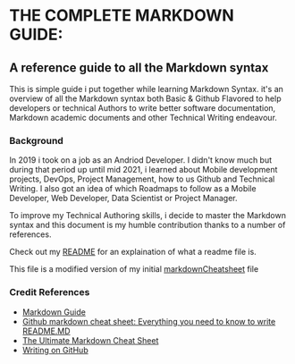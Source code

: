 # **THE COMPLETE MARKDOWN GUIDE:** 
## **A reference guide to all the Markdown syntax**
This is simple guide i put together while learning Markdown Syntax. it's an overview of all the Markdown syntax both Basic & Github Flavored to help developers or technical Authors to write better software documentation, Markdown academic documents and other Technical Writing endeavour.

### **Background**
In 2019 i took on a job as an Andriod Developer. I didn't know much but during that period up until mid 2021, i learned about Mobile development projects, DevOps, Project Management, how to us Github and Technical Writing. I also got an idea of which Roadmaps to follow as a Mobile Developer, Web Developer, Data Scientist or Project Manager.

To improve my Technical Authoring skills, i decide to master the Markdown syntax and this document is my humble contribution thanks to a number of references.

Check out my [README](https://github.com/piusmnwilson/markdown/blob/main/README.md) for an explaination of what a readme file is. 

This file is a modified version of my initial [markdownCheatsheet](https://github.com/piusmnwilson/markdown/blob/main/markdownCheatsheet.md) file 


### **Credit References**
* [Markdown Guide](https://www.markdownguide.org/)
* [Github markdown cheat sheet: Everything you need to know to write README.MD](https://dev.to/sameerkatija/github-markdown-cheat-sheet-everything-you-need-to-know-to-write-readme-md-2eca)
* [The Ultimate Markdown Cheat Sheet](https://towardsdatascience.com/the-ultimate-markdown-cheat-sheet-3d3976b31a0)
* [Writing on GitHub](https://docs.github.com/en/get-started/writing-on-github)